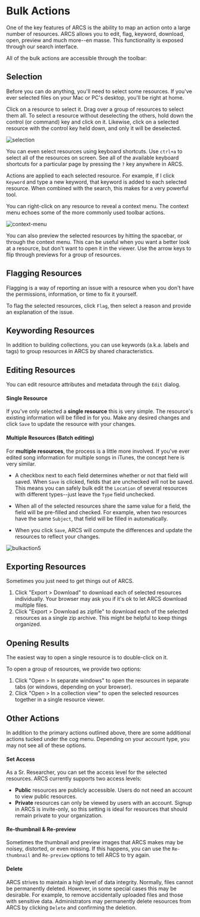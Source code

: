 Bulk Actions
============

One of the key features of ARCS is the ability to map an action onto a large
number of resources. ARCS allows you to edit, flag, keyword, download, open,
preview and much more--en masse. This functionality is exposed through our
search interface.

All of the bulk actions are accessible through the toolbar:

Selection
---------
Before you can do anything, you'll need to select some resources. If you've
ever selected files on your Mac or PC's desktop, you'll be right at home.

Click on a resource to select it. Drag over a group of resources to select them
all. To select a resource without deselecting the others, hold down the control
(or command) key and click on it. Likewise, click on a selected resource with
the control key held down, and only it will be deselected.

![selection](../img/docs/selection.png)

You can even select resources using keyboard shortcuts. Use `ctrl+a` to select
all of the resources on screen. See all of the available keyboard shortcuts for
a particular page by pressing the `?` key anywhere in ARCS.

Actions are applied to each selected resource. For example, if I click
`Keyword` and type a new keyword, that keyword is added to each selected
resource. When combined with the search, this makes for a very powerful tool.

You can right-click on any resource to reveal a context menu. The context menu
echoes some of the more commonly used toolbar actions.

![context-menu](../img/docs/context-menu.png)

You can also preview the selected resources by hitting the spacebar, or through
the context menu. This can be useful when you want a better look at a resource,
but don't want to open it in the viewer. Use the arrow keys to flip through
previews for a group of resources.

Flagging Resources
------------------
Flagging is a way of reporting an issue with a resource when you don't have the
permissions, information, or time to fix it yourself.

To flag the selected resources, click `Flag`, then select a reason and provide 
an explanation of the issue.

Keywording Resources
--------------------
In addition to building collections, you can use keywords (a.k.a. labels and 
tags) to group resources in ARCS by shared characteristics.

Editing Resources
-----------------
You can edit resource attributes and metadata through the `Edit` dialog.

#### Single Resource

If you've only selected a **single resource** this is very simple. The
resource's existing information will be filled in for you. Make any desired
changes and click `Save` to update the resource with your changes.

#### Multiple Resources (Batch editing)

For **multiple resources**, the process is a little more involved. If you've
ever edited song information for multiple songs in iTunes, the concept here is
very similar.

- A checkbox next to each field determines whether or not that field will
  saved. When `Save` is clicked, fields that are unchecked will not be saved.
  This means you can safely bulk edit the `Location` of several resources with
  different types--just leave the `Type` field unchecked.

- When all of the selected resources share the same value for a field, the
  field will be pre-filled and checked. For example, when two resources have
  the same `Subject`, that field will be filled in automatically. 

- When you click `Save`, ARCS will compute the differences and update the 
  resources to reflect your changes.

![bulkaction5](../img/docs/editing.png)

Exporting Resources
-------------------
Sometimes you just need to get things out of ARCS. 

1. Click "Export > Download" to download each of selected resources
   individually. Your browser may ask you if it's ok to let ARCS download
   multiple files.
2. Click "Export > Download as zipfile" to download each of the
   selected resources as a single zip archive. This might be helpful to keep
   things organized.

Opening Results
---------------
The easiest way to open a single resource is to double-click on it. 

To open a group of resources, we provide two options:

1. Click "Open > In separate windows" to open the resources in separate 
   tabs (or windows, depending on your browser).
2. Click "Open > In a collection view" to open the selected resources 
   together in a single resource viewer.

Other Actions
-------------
In addition to the primary actions outlined above, there are some additional
actions tucked under the cog menu. Depending on your account type, you may not
see all of these options.

#### Set Access
As a Sr. Researcher, you can set the access level for the selected resources.
ARCS currently supports two access levels:

- **Public** resources are publicly accessible. Users do not need an account to
  view public resources.
- **Private** resources can only be viewed by users with an account. Signup in
  ARCS is invite-only, so this setting is ideal for resources that should
  remain private to your organization.

#### Re-thumbnail & Re-preview
Sometimes the thumbnail and preview images that ARCS makes may be noisey, 
distorted, or even missing. If this happens, you can use the `Re-thumbnail`
and `Re-preview` options to tell ARCS to try again.

#### Delete
ARCS strives to maintain a high level of data integrity. Normally, files cannot
be permanently deleted. However, in some special cases this may be desirable.
For example, to remove accidentally uploaded files and those with sensitive
data. Administrators may permanently delete resources from ARCS by clicking
`Delete` and confirming the deletion.
